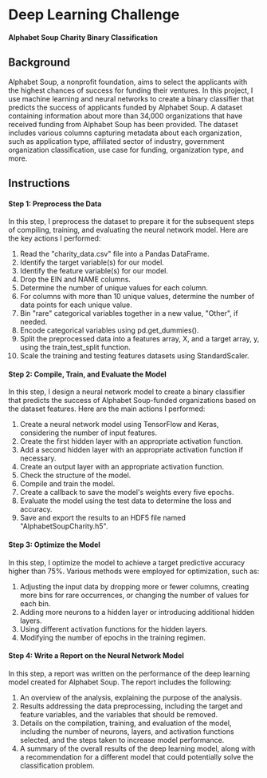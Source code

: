 # Deep Learning Challenge
#### Alphabet Soup Charity Binary Classification

## Background

Alphabet Soup, a nonprofit foundation, aims to select the applicants with the highest chances of success for funding their ventures. In this project, I use machine learning and neural networks to create a binary classifier that predicts the success of applicants funded by Alphabet Soup. A dataset containing information about more than 34,000 organizations that have received funding from Alphabet Soup has been provided. The dataset includes various columns capturing metadata about each organization, such as application type, affiliated sector of industry, government organization classification, use case for funding, organization type, and more.

## Instructions

#### Step 1: Preprocess the Data
In this step, I preprocess the dataset to prepare it for the subsequent steps of compiling, training, and evaluating the neural network model. Here are the key actions I performed:

1. Read the "charity_data.csv" file into a Pandas DataFrame.
2. Identify the target variable(s) for our model.
3. Identify the feature variable(s) for our model.
4. Drop the EIN and NAME columns.
5. Determine the number of unique values for each column.
6. For columns with more than 10 unique values, determine the number of data points for each unique value.
7. Bin "rare" categorical variables together in a new value, "Other", if needed.
8. Encode categorical variables using pd.get_dummies().
9. Split the preprocessed data into a features array, X, and a target array, y, using the train_test_split function.
10. Scale the training and testing features datasets using StandardScaler.


#### Step 2: Compile, Train, and Evaluate the Model
In this step, I design a neural network model to create a binary classifier that predicts the success of Alphabet Soup-funded organizations based on the dataset features. Here are the main actions I performed:

1. Create a neural network model using TensorFlow and Keras, considering the number of input features.
2. Create the first hidden layer with an appropriate activation function.
3. Add a second hidden layer with an appropriate activation function if necessary.
4. Create an output layer with an appropriate activation function.
5. Check the structure of the model.
6. Compile and train the model.
7. Create a callback to save the model's weights every five epochs.
8. Evaluate the model using the test data to determine the loss and accuracy.
9. Save and export the results to an HDF5 file named "AlphabetSoupCharity.h5".


#### Step 3: Optimize the Model
In this step, I optimize the model to achieve a target predictive accuracy higher than 75%. Various methods were employed for optimization, such as:

1. Adjusting the input data by dropping more or fewer columns, creating more bins for rare occurrences, or changing the number of values for each bin.
2. Adding more neurons to a hidden layer or introducing additional hidden layers.
3. Using different activation functions for the hidden layers.
4. Modifying the number of epochs in the training regimen.


#### Step 4: Write a Report on the Neural Network Model
In this step, a report was written on the performance of the deep learning model created for Alphabet Soup. The report includes the following:

1. An overview of the analysis, explaining the purpose of the analysis.
2. Results addressing the data preprocessing, including the target and feature variables, and the variables that should be removed.
3. Details on the compilation, training, and evaluation of the model, including the number of neurons, layers, and activation functions selected, and the steps taken to increase model performance.
4. A summary of the overall results of the deep learning model, along with a recommendation for a different model that could potentially solve the classification problem.



